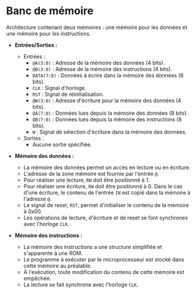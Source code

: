 # Banc de mémoire

Architecture contenant deux mémoires : une mémoire pour les données et une mémoire pour les instructions.
- **Entrées/Sorties :**
  - Entrées :
    - `@A(3:0)` : Adresse de la mémoire des données (4 bits).
    - `@B(3:0)` : Adresse de la mémoire des instructions (4 bits).
    - `DATA(7:0)` : Données à écrire dans la mémoire des données (8 bits).
    - `CLK` : Signal d'horloge.
    - `RST` : Signal de réinitialisation.
    - `@W(3:0)` : Adresse d'écriture pour la mémoire des données (4 bits).
    - `QA(7:0)` : Données lues depuis la mémoire des données (8 bits).
    - `QB(7:0)` : Données lues depuis la mémoire des instructions (8 bits).
    - `W` : Signal de sélection d'écriture dans la mémoire des données.
  - Sorties :
    - Aucune sortie spécifiée.

- **Mémoire des données :**
  - La mémoire des données permet un accès en lecture ou en écriture.
  - L'adresse de la zone mémoire est fournie par l'entrée `@`.
  - Pour réaliser une lecture, `RW` doit être positionné à 1.
  - Pour réaliser une écriture, `RW` doit être positionné à 0. Dans le cas d'une écriture, le contenu de l'entrée `IN` est copié dans la mémoire à l'adresse `@`.
  - Le signal de reset, `RST`, permet d'initialiser le contenu de la mémoire à 0x00.
  - Les opérations de lecture, d'écriture et de reset se font synchrones avec l'horloge `CLK`.

- **Mémoire des instructions :**
  - La mémoire des instructions a une structure simplifiée et s'apparente à une ROM.
  - Le programme à exécuter par le microprocesseur est stocké dans cette mémoire au préalable.
  - À l'exécution, toute modification du contenu de cette mémoire est empêchée.
  - La lecture se fait synchrone avec l'horloge `CLK`.
 
